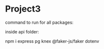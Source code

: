 # Project3

command to run for all packages:

inside api folder:

npm i express pg knex @faker-js/faker dotenv

